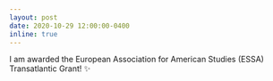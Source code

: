 ```yaml
---
layout: post
date: 2020-10-29 12:00:00-0400
inline: true
---
```


I am awarded the European Association for American Studies (ESSA) Transatlantic Grant! :sparkles:
